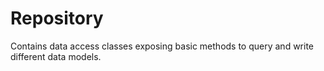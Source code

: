 # Repository

Contains data access classes exposing basic methods to query and write different data models.

